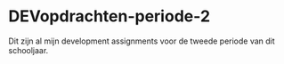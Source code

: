# DEVopdrachten-periode-2
Dit zijn al mijn development assignments voor de tweede periode van dit schooljaar.
